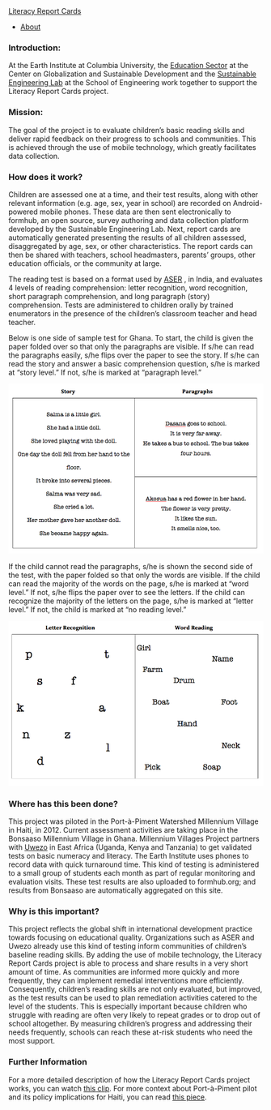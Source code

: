 <nav class="navbar navbar-inverse navbar-fixed-bottom" role="navigation">
  <div class="container-fluid">
<a class="navbar-brand active" href="index.html">Literacy Report Cards</a>
 <ul class="nav navbar-nav">
<li><a class="active" href="about.html">About</a></li>
</ul></nav></div>
<div class="container">
<div class="row">
<div class="col-md-9" role="main">
<h3>Introduction:</h3>

<p>At the Earth Institute at Columbia University, the <a href="http://cgsd.columbia.edu/what-we-do/education/">Education Sector</a> at the Center on Globalization and Sustainable Development and the <a href="http://sel.columbia.edu">Sustainable Engineering Lab</a> at the School of Engineering work together to support the Literacy Report Cards project.</p>

<h3>Mission:</h3>

<p>The goal of the project is to evaluate children’s basic reading skills and deliver rapid feedback on their progress to schools and communities. This is achieved through the use of mobile technology, which greatly facilitates data collection.</p>

<h3>How does it work?</h3>

<p>Children are assessed one at a time, and their test results, along with other relevant information (e.g. age, sex, year in school) are recorded on Android-powered mobile phones. These data are then sent electronically to formhub, an open source, survey authoring and data collection platform developed by the Sustainable Engineering Lab. Next, report cards are automatically generated presenting the results of all children assessed, disaggregated by age, sex, or other characteristics. The report cards can then be shared with teachers, school headmasters, parents’ groups, other education officials, or the community at large.</p>

<p>The reading test is based on a format used by <a href="http://www.asercentre.org/#2">ASER</a> , in India, and evaluates 4 levels of reading comprehension: letter recognition, word recognition, short paragraph comprehension, and long paragraph (story) comprehension. Tests are administered to children orally by trained enumerators in the presence of the children’s classroom teacher and head teacher.</p>

<p>Below is one side of sample test for Ghana. To start, the child is given the paper folded over so that only the paragraphs are visible. If s/he can read the paragraphs easily, s/he flips over the paper to see the story. If s/he can read the story and answer a basic comprehension question, s/he is marked at “story level.” If not, s/he is marked at “paragraph level.”</p>

<p><img src="images/sample_side1.png" alt="Sample test, Side 1" title="" /></p>

<p>If the child cannot read the paragraphs, s/he is shown the second side of the test, with the paper folded so that only the words are visible. If the child can read the majority of the words on the page, s/he is marked at “word level.” If not, s/he flips the paper over to see the letters. If the child can recognize the majority of the letters on the page, s/he is marked at “letter level.” If not, the child is marked at “no reading level.”</p>

<p><img src="images/sample_side2.png" alt="Sample test, Side 2" title="" /></p>

<h3>Where has this been done?</h3>

<p>This project was piloted in the Port-à-Piment Watershed Millennium Village in Haiti, in 2012. Current assessment activities are taking place in the Bonsaaso Millennium Village in Ghana. Millennium Villages Project partners with <a href="http://www.uwezo.net/">Uwezo</a> in East Africa (Uganda, Kenya and Tanzania) to get validated tests on basic numeracy and literacy. The Earth Institute uses phones to record data with quick turnaround time. This kind of testing is administered to a small group of students each month as part of regular monitoring and evaluation visits. These test results are also uploaded to formhub.org; and results from Bonsaaso are automatically aggregated on this site.</p>

<h3>Why is this important?</h3>

<p>This project reflects the global shift in international development practice towards focusing on educational quality. Organizations such as ASER and Uwezo already use this kind of testing inform communities of children’s baseline reading skills. By adding the use of mobile technology, the Literacy Report Cards project is able to process and share results in a very short amount of time. As communities are informed more quickly and more frequently, they can implement remedial interventions more efficiently. Consequently, children’s reading skills are not only evaluated, but improved, as the test results can be used to plan remediation activities catered to the level of the students. This is especially important because children who struggle with reading are often very likely to repeat grades or to drop out of school altogether. By measuring children’s progress and addressing their needs frequently, schools can reach these at-risk students who need the most support.</p>

<h3>Further Information</h3>

<p>For a more detailed description of how the Literacy Report Cards project works, you can watch <a href="http://www.youtube.com/watch?v=8XmQXVEy97c">this clip</a>.
For more context about Port-à-Piment pilot and its policy implications for Haiti, you can read <a href="http://cgsd.columbia.edu/files/2013/05/Haiti_literacy_assessment_policy_brief.pdf">this piece</a>.</p>

</div></div></div>
<link rel="stylesheet" href="http://netdna.bootstrapcdn.com/bootstrap/3.0.3/css/bootstrap.min.css" type="text/css" media="screen,projection" />
